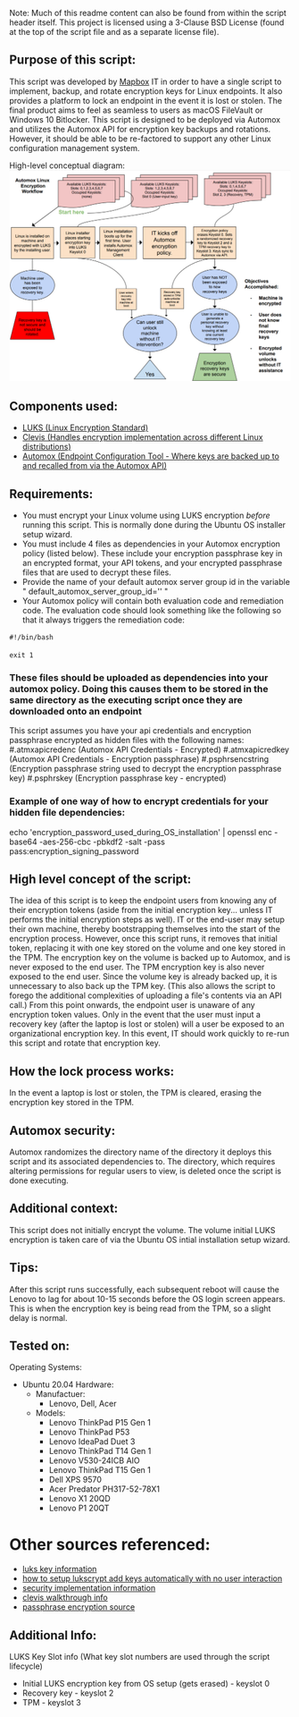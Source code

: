 Note: Much of this readme content can also be found from within the script header itself. 
This project is licensed using a 3-Clause BSD License (found at the top of the script file and as a separate license file).

## Purpose of this script:
This script was developed by [Mapbox](https://www.mapbox.com/) IT in order to have a single script to implement, backup, and rotate encryption keys for Linux endpoints.
It also provides a platform to lock an endpoint in the event it is lost or stolen.
The final product aims to feel as seamless to users as macOS FileVault or Windows 10 Bitlocker.
This script is designed to be deployed via Automox and utilizes the Automox API for encryption key backups and rotations. However, it should be able to be re-factored to support any other Linux configuration management system.

High-level conceptual diagram:
<img src="./media/automox_linux_open_source_diagram.png" size="750">


## Components used:
- [LUKS (Linux Encryption Standard)](https://gitlab.com/cryptsetup/cryptsetup/)
- [Clevis (Handles encryption implementation across different Linux distributions)](https://github.com/latchset/clevis)
- [Automox (Endpoint Configuration Tool - Where keys are backed up to and recalled from via the Automox API)](https://www.automox.com/)

## Requirements:
- You must encrypt your Linux volume using LUKS encryption _before_ running this script. This is normally done during the Ubuntu OS installer setup wizard.
- You must include 4 files as dependencies in your Automox encryption policy (listed below). These include your encryption passphrase key in an encrypted format, your API tokens, and your encrypted passphrase files that are used to decrypt these files.
- Provide the name of your default automox server group id in the variable " default_automox_server_group_id='' "
- Your Automox policy will contain both evaluation code and remediation code. 
The evaluation code should look something like the following so that it always triggers the remediation code:
```
#!/bin/bash

exit 1
```


### These files should be uploaded as dependencies into your automox policy. Doing this causes them to be stored in the same directory as the executing script once they are downloaded onto an endpoint
This script assumes you have your api credentials and encryption passphrase encrypted as hidden files with the following names:
#.atmxapicredenc (Automox API Credentials - Encrypted)
#.atmxapicredkey (Automox API Credentials - Encryption passphrase)
#.psphrsencstring (Encryption passphrase string used to decrypt the encryption passphrase key)
#.psphrskey (Encryption passphrase key - encrypted)

### Example of one way of how to encrypt credentials for your hidden file dependencies:
echo 'encryption_password_used_during_OS_installation' | openssl enc -base64 -aes-256-cbc -pbkdf2 -salt -pass pass:encryption_signing_password

## High level concept of the script:
The idea of this script is to keep the endpoint users from knowing any of their encryption tokens (aside from the initial encryption key... unless IT performs the initial encryption steps as well).
IT or the end-user may setup their own machine, thereby bootstrapping themselves into the start of the encryption process.
However, once this script runs, it removes that initial token, replacing it with one key stored on the volume and one key stored in the TPM.
The encryption key on the volume is backed up to Automox, and is never exposed to the end user.
The TPM encryption key is also never exposed to the end user. Since the volume key is already backed up, it is unnecessary to also back up the TPM key. (This also allows the script to forego the additional complexities of uploading a file's contents via an API call.)
From this point onwards, the endpoint user is unaware of any encryption token values.
Only in the event that the user must input a recovery key (after the laptop is lost or stolen) will a user be exposed to an organizational encryption key. In this event, IT should work quickly to re-run this script and rotate that encryption key.

## How the lock process works:
In the event a laptop is lost or stolen, the TPM is cleared, erasing the encryption key stored in the TPM.

## Automox security:
Automox randomizes the directory name of the directory it deploys this script and its associated dependencies to.
The directory, which requires altering permissions for regular users to view, is deleted once the script is done executing.

## Additional context:
This script does not initially encrypt the volume. The volume initial LUKS encryption is taken care of via the Ubuntu OS intial installation setup wizard.

## Tips:
After this script runs successfully, each subsequent reboot will cause the Lenovo to lag for about 10-15 seconds before the OS login screen appears. This is when the encryption key is being read from the TPM, so a slight delay is normal.

## Tested on:
Operating Systems:
- Ubuntu 20.04
Hardware:
  - Manufactuer:
    - Lenovo, Dell, Acer
  - Models:
    - Lenovo ThinkPad P15 Gen 1
    - Lenovo ThinkPad P53
    - Lenovo IdeaPad Duet 3
    - Lenovo ThinkPad T14 Gen 1
    - Lenovo V530-24ICB AIO
    - Lenovo ThinkPad T15 Gen 1
    - Dell XPS 9570
    - Acer Predator PH317-52-78X1
    - Lenovo X1 20QD
    - Lenovo P1 20QT

# Other sources referenced:
- [luks key information](https://www.thegeekstuff.com/2016/03/cryptsetup-lukskey/) 
- [how to setup lukscrypt add keys automatically with no user interaction](https://blog.sleeplessbeastie.eu/2019/02/20/how-to-non-interactively-manage-luks-passphrases/)
- [security implementation information](https://access.redhat.com/solutions/230993)
- [clevis walkthrough info](https://blog.dowhile0.org/2017/10/18/automatic-luks-volumes-unlocking-using-a-tpm2-chip/)
- [passphrase encryption source](http://www.cyberkeeda.com/2017/06/how-to-use-encrypted-password-in-bash.html)

## Additional Info:
LUKS Key Slot info (What key slot numbers are used through the script lifecycle)
- Initial LUKS encryption key from OS setup (gets erased) - keyslot 0
- Recovery key - keyslot 2
- TPM - keyslot 3